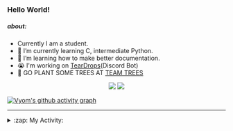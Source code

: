 ### Hello World!

##### about:
- Currently I am a student.
- 🌱 I’m currently learning C, intermediate Python.
- 🌱 I’m learning how to make better documentation.
- 😭 I'm working on [TearDrops](https://github.com/Vyvy-vi/TearDrops)(Discord Bot)
- 🌱 GO PLANT SOME TREES AT [TEAM TREES](https://teamtrees.org/)

<p align="center">
  <a href="https://twitter.com/Vyvy_viM"><img target="_blank" src="https://img.shields.io/badge/twitter%20@Vyvy_viM-0D95E8?style=for-the-badge&logo=twitter&logoColor=white"/></a> 
  <a href="https://vyvy-vi.github.io/portfolio"><img target="_blank" src="https://img.shields.io/badge/-I%27m_craving_for_open_source-green?style=for-the-badge&logo=github&logoColor=black"/></a> 
</p>

[![Vyom's github activity graph](https://activity-graph.herokuapp.com/graph?username=Vyvy-vi)](https://github.com/ashutosh00710/github-readme-activity-graph)

---
<details>
  <summary>:zap: My Activity:</summary>
  
<!--START_SECTION:waka-->
**I'm a Night 🦉** 

```text
🌞 Morning    6 commits      ███████░░░░░░░░░░░░░░░░░░   30.0% 
🌆 Daytime    1 commits      █░░░░░░░░░░░░░░░░░░░░░░░░   5.0% 
🌃 Evening    3 commits      ███░░░░░░░░░░░░░░░░░░░░░░   15.0% 
🌙 Night      10 commits     ████████████░░░░░░░░░░░░░   50.0%

```
📅 **I'm Most Productive on Sunday** 

```text
Monday       4 commits      █████░░░░░░░░░░░░░░░░░░░░   20.0% 
Tuesday      3 commits      ███░░░░░░░░░░░░░░░░░░░░░░   15.0% 
Wednesday    1 commits      █░░░░░░░░░░░░░░░░░░░░░░░░   5.0% 
Thursday     1 commits      █░░░░░░░░░░░░░░░░░░░░░░░░   5.0% 
Friday       1 commits      █░░░░░░░░░░░░░░░░░░░░░░░░   5.0% 
Saturday     4 commits      █████░░░░░░░░░░░░░░░░░░░░   20.0% 
Sunday       6 commits      ███████░░░░░░░░░░░░░░░░░░   30.0%

```


📊 **This Week I Spent My Time On** 

```text
🔥 Editors: 
Vim                      8 hrs 28 mins       █████████████████████████   100.0%

🐱‍💻 Projects: 
TEC-Discord-Automation   8 hrs 21 mins       ████████████████████████░   98.66% 
TearDrops                6 mins              ░░░░░░░░░░░░░░░░░░░░░░░░░   1.34%

```


<!--END_SECTION:waka-->
</details>
